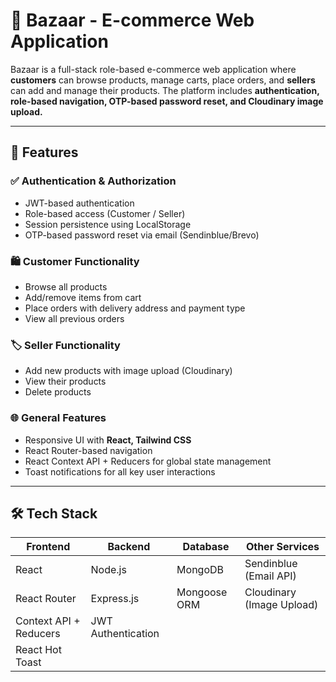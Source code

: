 # 🛒 Bazaar - E-commerce Web Application

Bazaar is a full-stack role-based e-commerce web application where **customers** can browse products, manage carts, place orders, and **sellers** can add and manage their products. The platform includes **authentication, role-based navigation, OTP-based password reset, and Cloudinary image upload.**

---

## 🚀 Features

### ✅ Authentication & Authorization
- JWT-based authentication
- Role-based access (Customer / Seller)
- Session persistence using LocalStorage
- OTP-based password reset via email (Sendinblue/Brevo)

### 🛍️ Customer Functionality
- Browse all products
- Add/remove items from cart
- Place orders with delivery address and payment type
- View all previous orders

### 🏷️ Seller Functionality
- Add new products with image upload (Cloudinary)
- View their products
- Delete products

### 🌐 General Features
- Responsive UI with **React, Tailwind CSS**
- React Router-based navigation
- React Context API + Reducers for global state management
- Toast notifications for all key user interactions

---

## 🛠️ Tech Stack

| Frontend             | Backend            | Database           | Other Services            |
|----------------------|--------------------|--------------------|---------------------------|
| React                | Node.js            | MongoDB            | Sendinblue (Email API)    |
| React Router         | Express.js         | Mongoose ORM       | Cloudinary (Image Upload) |
| Context API + Reducers | JWT Authentication |                    |                           |
| React Hot Toast      |                    |                    |                           |

